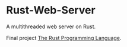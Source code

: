 # Rust-Web-Server

A multithreaded web server on Rust.

Final project [The Rust Programming Language](https://doc.rust-lang.org/book/).
